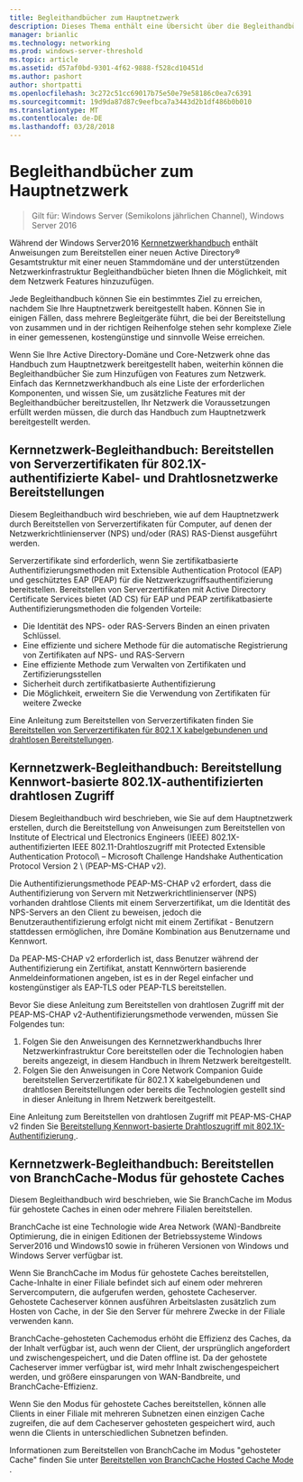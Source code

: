 ```yaml
---
title: Begleithandbücher zum Hauptnetzwerk
description: Dieses Thema enthält eine Übersicht über die Begleithandbücher zu Windows Server2016 Core Network Guide
manager: brianlic
ms.technology: networking
ms.prod: windows-server-threshold
ms.topic: article
ms.assetid: d57af0bd-9301-4f62-9888-f528cd10451d
ms.author: pashort
author: shortpatti
ms.openlocfilehash: 3c272c51cc69017b75e50e79e58186c0ea7c6391
ms.sourcegitcommit: 19d9da87d87c9eefbca7a3443d2b1df486b0b010
ms.translationtype: MT
ms.contentlocale: de-DE
ms.lasthandoff: 03/28/2018
---
```

# <a name="core-network-companion-guides"></a>Begleithandbücher zum Hauptnetzwerk

>Gilt für: Windows Server (Semikolons jährlichen Channel), Windows Server 2016

Während der Windows Server2016 [Kernnetzwerkhandbuch](https://technet.microsoft.com/windows-server-docs/networking/core-network-guide/core-network-guide) enthält Anweisungen zum Bereitstellen einer neuen Active Directory&reg; Gesamtstruktur mit einer neuen Stammdomäne und der unterstützenden Netzwerkinfrastruktur Begleithandbücher bieten Ihnen die Möglichkeit, mit dem Netzwerk Features hinzuzufügen.

Jede Begleithandbuch können Sie ein bestimmtes Ziel zu erreichen, nachdem Sie Ihre Hauptnetzwerk bereitgestellt haben. Können Sie in einigen Fällen, dass mehrere Begleitgeräte führt, die bei der Bereitstellung von zusammen und in der richtigen Reihenfolge stehen sehr komplexe Ziele in einer gemessenen, kostengünstige und sinnvolle Weise erreichen.

Wenn Sie Ihre Active Directory-Domäne und Core-Netzwerk ohne das Handbuch zum Hauptnetzwerk bereitgestellt haben, weiterhin können die Begleithandbücher Sie zum Hinzufügen von Features zum Netzwerk. Einfach das Kernnetzwerkhandbuch als eine Liste der erforderlichen Komponenten, und wissen Sie, um zusätzliche Features mit der Begleithandbücher bereitzustellen, Ihr Netzwerk die Voraussetzungen erfüllt werden müssen, die durch das Handbuch zum Hauptnetzwerk bereitgestellt werden.

## <a name="core-network-companion-guide-deploy-server-certificates-for-8021x-wired-and-wireless-deployments"></a>Kernnetzwerk-Begleithandbuch: Bereitstellen von Serverzertifikaten für 802.1X-authentifizierte Kabel- und Drahtlosnetzwerke Bereitstellungen 

Diesem Begleithandbuch wird beschrieben, wie auf dem Hauptnetzwerk durch Bereitstellen von Serverzertifikaten für Computer, auf denen der Netzwerkrichtlinienserver \(NPS\) und/oder \(RAS\) RAS-Dienst ausgeführt werden.

Serverzertifikate sind erforderlich, wenn Sie zertifikatbasierte Authentifizierungsmethoden mit Extensible Authentication Protocol \(EAP\) und geschütztes EAP \(PEAP\) für die Netzwerkzugriffsauthentifizierung bereitstellen. Bereitstellen von Serverzertifikaten mit Active Directory Certificate Services bietet \(AD CS\) für EAP und PEAP zertifikatbasierte Authentifizierungsmethoden die folgenden Vorteile:

- Die Identität des NPS- oder RAS-Servers Binden an einen privaten Schlüssel.
- Eine effiziente und sichere Methode für die automatische Registrierung von Zertifikaten auf NPS- und RAS-Servern
- Eine effiziente Methode zum Verwalten von Zertifikaten und Zertifizierungsstellen
- Sicherheit durch zertifikatbasierte Authentifizierung
- Die Möglichkeit, erweitern Sie die Verwendung von Zertifikaten für weitere Zwecke
  
Eine Anleitung zum Bereitstellen von Serverzertifikaten finden Sie [Bereitstellen von Serverzertifikaten für 802.1 X kabelgebundenen und drahtlosen Bereitstellungen](server-certs/Deploy-Server-Certificates-for-802.1X-Wired-and-Wireless-Deployments.md).  
## <a name="core-network-companion-guide-deploy-password-based-8021x-authenticated-wireless-access"></a>Kernnetzwerk-Begleithandbuch: Bereitstellung Kennwort-basierte 802.1X-authentifizierten drahtlosen Zugriff

Diesem Begleithandbuch wird beschrieben, wie Sie auf dem Hauptnetzwerk erstellen, durch die Bereitstellung von Anweisungen zum Bereitstellen von Institute of Electrical und Electronics Engineers \(IEEE\) 802.1X\-authentifizierten IEEE 802.11-Drahtloszugriff mit Protected Extensible Authentication Protocol\ – Microsoft Challenge Handshake Authentication Protocol Version 2 \ (PEAP\-MS\-CHAP v2\).

Die Authentifizierungsmethode PEAP\-MS\-CHAP v2 erfordert, dass die Authentifizierung von Servern mit Netzwerkrichtlinienserver \(NPS\) vorhanden drahtlose Clients mit einem Serverzertifikat, um die Identität des NPS-Servers an den Client zu beweisen, jedoch die Benutzerauthentifizierung erfolgt nicht mit einem Zertifikat - Benutzern stattdessen ermöglichen, ihre Domäne Kombination aus Benutzername und Kennwort.

Da PEAP\-MS\-CHAP v2 erforderlich ist, dass Benutzer während der Authentifizierung ein Zertifikat, anstatt Kennwörtern basierende Anmeldeinformationen angeben, ist es in der Regel einfacher und kostengünstiger als EAP\-TLS oder PEAP\-TLS bereitstellen.

Bevor Sie diese Anleitung zum Bereitstellen von drahtlosen Zugriff mit der PEAP\-MS\-CHAP v2-Authentifizierungsmethode verwenden, müssen Sie Folgendes tun:

1. Folgen Sie den Anweisungen des Kernnetzwerkhandbuchs Ihrer Netzwerkinfrastruktur Core bereitstellen oder die Technologien haben bereits angezeigt, in diesem Handbuch in Ihrem Netzwerk bereitgestellt.
2. Folgen Sie den Anweisungen in Core Network Companion Guide bereitstellen Serverzertifikate für 802.1 X kabelgebundenen und drahtlosen Bereitstellungen oder bereits die Technologien gestellt sind in dieser Anleitung in Ihrem Netzwerk bereitgestellt.

Eine Anleitung zum Bereitstellen von drahtlosen Zugriff mit PEAP\-MS\-CHAP v2 finden Sie [Bereitstellung Kennwort-basierte Drahtloszugriff mit 802.1X-Authentifizierung ](wireless/a-deploy-8021X-wireless-access.md).

## <a name="core-network-companion-guide-deploy-branchcache-hosted-cache-mode"></a>Kernnetzwerk-Begleithandbuch: Bereitstellen von BranchCache-Modus für gehostete Caches

Diesem Begleithandbuch wird beschrieben, wie Sie BranchCache im Modus für gehostete Caches in einen oder mehrere Filialen bereitstellen.

BranchCache ist eine Technologie wide Area Network (WAN)-Bandbreite Optimierung, die in einigen Editionen der Betriebssysteme Windows Server2016 und Windows10 sowie in früheren Versionen von Windows und Windows Server verfügbar ist.

Wenn Sie BranchCache im Modus für gehostete Caches bereitstellen, Cache-Inhalte in einer Filiale befindet sich auf einem oder mehreren Servercomputern, die aufgerufen werden, gehostete Cacheserver. Gehostete Cacheserver können ausführen Arbeitslasten zusätzlich zum Hosten von Cache, in der Sie den Server für mehrere Zwecke in der Filiale verwenden kann.

BranchCache-gehosteten Cachemodus erhöht die Effizienz des Caches, da der Inhalt verfügbar ist, auch wenn der Client, der ursprünglich angefordert und zwischengespeichert, und die Daten offline ist. Da der gehostete Cacheserver immer verfügbar ist, wird mehr Inhalt zwischengespeichert werden, und größere einsparungen von WAN-Bandbreite, und BranchCache-Effizienz.

Wenn Sie den Modus für gehostete Caches bereitstellen, können alle Clients in einer Filiale mit mehreren Subnetzen einen einzigen Cache zugreifen, die auf dem Cacheserver gehosteten gespeichert wird, auch wenn die Clients in unterschiedlichen Subnetzen befinden.

Informationen zum Bereitstellen von BranchCache im Modus "gehosteter Cache" finden Sie unter [Bereitstellen von BranchCache Hosted Cache Mode ](bc-hcm/1-Deploy-Bc-Hcm.md).

